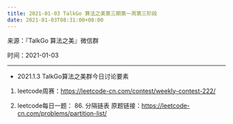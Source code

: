 ```yaml
---
title: 2021-01-03 TalkGo 算法之美第三期第一周第三阶段
date: 2021-01-03T08:31:00+08:00
---
```

来源：『TalkGo 算法之美』微信群

时间：2021-01-03

---

- 2021.1.3
  TalkGo算法之美群今日讨论要素
1. leetcode周赛：https://leetcode-cn.com/contest/weekly-contest-222/
  
2. leetcode每日一题： 86. 分隔链表
  原题链接：https://leetcode-cn.com/problems/partition-list/

